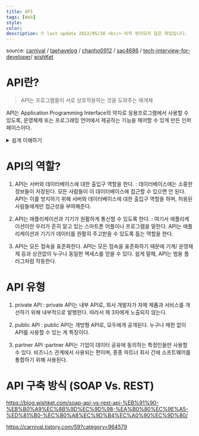 ```yaml
---
title: API
tags: [Web]
style: 
color: 
description: ⏰ last update 2022/05/28 <br/> 아직 정리되지 않은 파일입니다.
---
```




source: [carnival](https://carnival.tistory.com/59?category=964579) / [taehavelog](https://velog.io/@taeha7b/api-restapi-restfulapi) / [chanho0912](https://chanho0912.tistory.com/65) / [sac4686](https://sac4686.tistory.com/23) / [tech-interview-for-developer](https://github.com/gyoogle/tech-interview-for-developer/blob/master/Web/%5BWeb%5D%20REST%20API.md)/ [wishKet](https://blog.wishket.com/api%EB%9E%80-%EC%89%BD%EA%B2%8C-%EC%84%A4%EB%AA%85-%EA%B7%B8%EB%A6%B0%ED%81%B4%EB%9D%BC%EC%9D%B4%EC%96%B8%ED%8A%B8/)



# API란?

> API는 프로그램들이 서로 상호작용하는 것을 도와주는 매개체

API는 Application Programming Interface의 약자로 응용프로그램에서 사용할 수 있도록, 운영체제 또는 프로그래밍 언어에서 제공하는 기능을 제어할 수 있게 만든 인퍼페이스이다. 

<details>
<summary> 쉽게 이해하기</summary>
<div markdown="1">

{% include elements/figure.html image="https://blog.wishket.com/wp-content/uploads/2019/10/API-%EC%89%BD%EA%B2%8C-%EC%95%8C%EC%95%84%EB%B3%B4%EA%B8%B0.png" caption="ⓒwishket" %}

손님(내가 만드는 프로그램)이 자리에 앉아 웨이터(API)에게 주문을 한다.
그럼 웨이터는 내 주문 내역(명령 목록)을 주방장(API제공자 or 응용프로그램)에게 갖다준다.
그런 후 요리를 해 웨이터(API)에게 주면 웨이터(API)는 다시 손님(내가 만드는 프로그램)에게 음식(명령에 대한 값)을 전달한다.웨이터가 손님의 주문을 주방으로 전달하는 매개체 역할을 하는 것이다.
API의 장점이 나타난다. 
여기서 손님은 주방에서 무슨 일이 일어나는지 잘 모른다.
관심을 가질 필요도 딱히없다.
내가 가져다쓰는 API의 기능을 어떻게 구현하는지 몰라도 상관이 없다. 
그저 API가 가져다주는 기능을 사용만 하면 된다(완성된 요리를 먹는다)는 것이다.
시간과 노력을 동시에 아낄 수 있다.이처럼 API는 처음부터 개발하거나 유지 보수할 필요가 없는 외부 데이터와 기능에 접속할 수 있게 해준다.

</div>
</details>

# API의 역할?
1. API는 서버와 데이터베이스에 대한 출입구 역할을 한다.
: 데이터베이스에는 소중한 정보들이 저장된다. 모든 사람들이 이 데이터베이스에 접근할 수 있으면 안 된다. API는 이를 방지하기 위해 서버와 데이터베이스에 대한 출입구 역할을 하며, 허용된 사람들에게만 접근성을 부여해준다.

2. API는 애플리케이션과 기기가 원활하게 통신할 수 있도록 한다.
: 여기서 애플리케이션이란 우리가 흔히 알고 있는 스마트폰 어플이나 프로그램을 말한다. API는 애플리케이션과 기기가 데이터를 원활히 주고받을 수 있도록 돕는 역할을 한다.

3. API는 모든 접속을 표준화한다.
API는 모든 접속을 표준화하기 때문에 기계/ 운영체제 등과 상관없이 누구나 동일한 액세스를 얻을 수 있다. 쉽게 말해, API는 범용 플러그처럼 작동한다.

# API 유형
1) private API
: private API는 내부 API로, 회사 개발자가 자체 제품과 서비스를 개선하기 위해 내부적으로 발행한다. 따라서 제 3자에게 노출되지 않는다.

2) public API
: public API는 개방형 API로, 모두에게 공개된다. 누구나 제한 없이 API를 사용할 수 있는 게 특징이다.

3) partner API
:partner API는 기업이 데이터 공유에 동의하는 특정인들만 사용할 수 있다. 비즈니스 관계에서 사용되는 편이며, 종종 파트너 회사 간에 소프트웨어를 통합하기 위해 사용된다.

# API 구축 방식 (SOAP Vs. REST)

https://blog.wishket.com/soap-api-vs-rest-api-%EB%91%90-%EB%B0%A9%EC%8B%9D%EC%9D%98-%EA%B0%80%EC%9E%A5-%ED%81%B0-%EC%B0%A8%EC%9D%B4%EC%A0%90%EC%9D%80/

https://carnival.tistory.com/59?category=964579